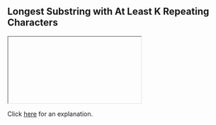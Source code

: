 ##  Longest Substring with At Least K Repeating Characters 

<iframe></iframe>

Click [here](Explanation.md) for an explanation.

